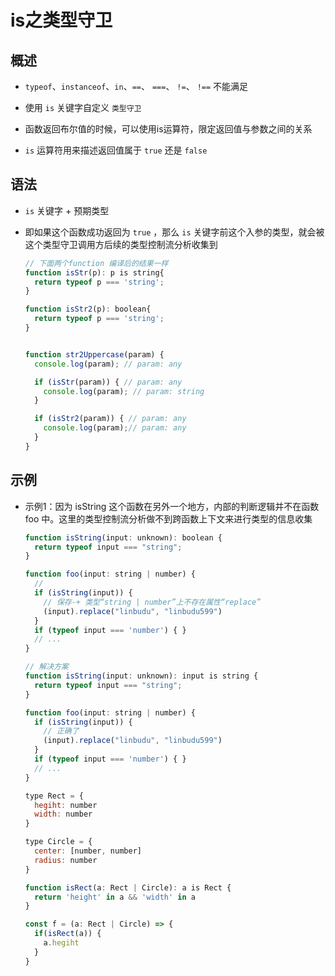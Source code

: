 # is之类型守卫

## 概述

+ `typeof`、`instanceof`、`in`、`==`、 `===`、 `!=`、 `!==` 不能满足

+ 使用 `is` 关键字自定义 `类型守卫`

+ 函数返回布尔值的时候，可以使用is运算符，限定返回值与参数之间的关系

+ `is` 运算符用来描述返回值属于 `true` 还是 `false`

## 语法

+ `is` 关键字 + 预期类型

+ 即如果这个函数成功返回为 `true` ，那么 `is` 关键字前这个入参的类型，就会被这个类型守卫调用方后续的类型控制流分析收集到

  ```js
  // 下面两个function 编译后的结果一样
  function isStr(p): p is string{
    return typeof p === 'string';
  }

  function isStr2(p): boolean{
    return typeof p === 'string';
  }


  function str2Uppercase(param) {
    console.log(param); // param: any

    if (isStr(param)) { // param: any
      console.log(param); // param: string
    }

    if (isStr2(param)) { // param: any
      console.log(param);// param: any
    }
  }
  ```

## 示例

+ 示例1：因为 isString 这个函数在另外一个地方，内部的判断逻辑并不在函数 foo 中。这里的类型控制流分析做不到跨函数上下文来进行类型的信息收集

  ```js
  function isString(input: unknown): boolean {
    return typeof input === "string";
  }

  function foo(input: string | number) {
    //
    if (isString(input)) {
      // 保存-+ 类型“string | number”上不存在属性“replace”
      (input).replace("linbudu", "linbudu599")
    }
    if (typeof input === 'number') { }
    // ...
  }
  ```

  ```js
  // 解决方案
  function isString(input: unknown): input is string {
    return typeof input === "string";
  }

  function foo(input: string | number) {
    if (isString(input)) {
      // 正确了
      (input).replace("linbudu", "linbudu599")
    }
    if (typeof input === 'number') { }
    // ...
  }
  ```

  ```js
  type Rect = {
    hegiht: number
    width: number
  }

  type Circle = {
    center: [number, number]
    radius: number
  }

  function isRect(a: Rect | Circle): a is Rect {
    return 'height' in a && 'width' in a
  }

  const f = (a: Rect | Circle) => {
    if(isRect(a)) {
      a.hegiht
    }
  }
  ```
